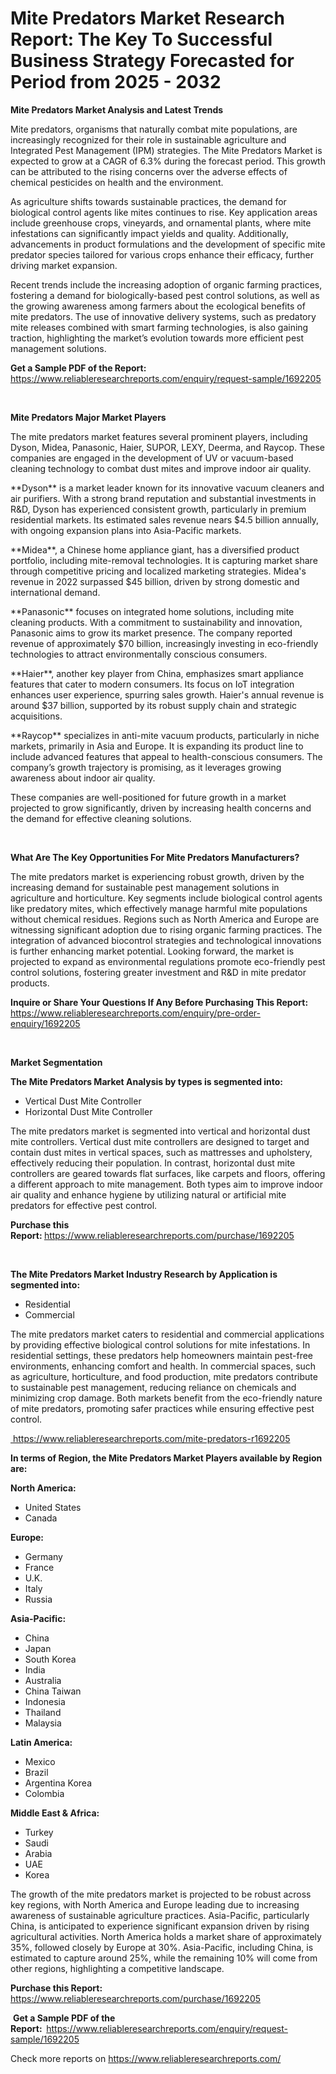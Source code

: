 <p><h1>Mite Predators Market Research Report: The Key To Successful Business Strategy Forecasted for Period from 2025 - 2032</h1></p><p><strong>Mite Predators Market Analysis and Latest Trends</strong></p>
<p><p>Mite predators, organisms that naturally combat mite populations, are increasingly recognized for their role in sustainable agriculture and Integrated Pest Management (IPM) strategies. The Mite Predators Market is expected to grow at a CAGR of 6.3% during the forecast period. This growth can be attributed to the rising concerns over the adverse effects of chemical pesticides on health and the environment. </p><p>As agriculture shifts towards sustainable practices, the demand for biological control agents like mites continues to rise. Key application areas include greenhouse crops, vineyards, and ornamental plants, where mite infestations can significantly impact yields and quality. Additionally, advancements in product formulations and the development of specific mite predator species tailored for various crops enhance their efficacy, further driving market expansion.</p><p>Recent trends include the increasing adoption of organic farming practices, fostering a demand for biologically-based pest control solutions, as well as the growing awareness among farmers about the ecological benefits of mite predators. The use of innovative delivery systems, such as predatory mite releases combined with smart farming technologies, is also gaining traction, highlighting the market’s evolution towards more efficient pest management solutions.</p></p>
<p><strong>Get a Sample PDF of the Report:&nbsp;</strong> <a href="https://www.reliableresearchreports.com/enquiry/request-sample/1692205?utm_campaign=3084&utm_medium=2&utm_source=Github&utm_content=ia&utm_term=27032025&utm_id=mite-predators">https://www.reliableresearchreports.com/enquiry/request-sample/1692205</a></p>
<p>&nbsp;</p>
<p><strong>Mite Predators Major Market Players</strong></p>
<p><p>The mite predators market features several prominent players, including Dyson, Midea, Panasonic, Haier, SUPOR, LEXY, Deerma, and Raycop. These companies are engaged in the development of UV or vacuum-based cleaning technology to combat dust mites and improve indoor air quality.</p><p>**Dyson** is a market leader known for its innovative vacuum cleaners and air purifiers. With a strong brand reputation and substantial investments in R&D, Dyson has experienced consistent growth, particularly in premium residential markets. Its estimated sales revenue nears $4.5 billion annually, with ongoing expansion plans into Asia-Pacific markets.</p><p>**Midea**, a Chinese home appliance giant, has a diversified product portfolio, including mite-removal technologies. It is capturing market share through competitive pricing and localized marketing strategies. Midea's revenue in 2022 surpassed $45 billion, driven by strong domestic and international demand.</p><p>**Panasonic** focuses on integrated home solutions, including mite cleaning products. With a commitment to sustainability and innovation, Panasonic aims to grow its market presence. The company reported revenue of approximately $70 billion, increasingly investing in eco-friendly technologies to attract environmentally conscious consumers.</p><p>**Haier**, another key player from China, emphasizes smart appliance features that cater to modern consumers. Its focus on IoT integration enhances user experience, spurring sales growth. Haier's annual revenue is around $37 billion, supported by its robust supply chain and strategic acquisitions.</p><p>**Raycop** specializes in anti-mite vacuum products, particularly in niche markets, primarily in Asia and Europe. It is expanding its product line to include advanced features that appeal to health-conscious consumers. The company’s growth trajectory is promising, as it leverages growing awareness about indoor air quality.</p><p>These companies are well-positioned for future growth in a market projected to grow significantly, driven by increasing health concerns and the demand for effective cleaning solutions.</p></p>
<p>&nbsp;</p>
<p><strong>What Are The Key Opportunities For Mite Predators Manufacturers?</strong></p>
<p><p>The mite predators market is experiencing robust growth, driven by the increasing demand for sustainable pest management solutions in agriculture and horticulture. Key segments include biological control agents like predatory mites, which effectively manage harmful mite populations without chemical residues. Regions such as North America and Europe are witnessing significant adoption due to rising organic farming practices. The integration of advanced biocontrol strategies and technological innovations is further enhancing market potential. Looking forward, the market is projected to expand as environmental regulations promote eco-friendly pest control solutions, fostering greater investment and R&D in mite predator products.</p></p>
<p><strong>Inquire or Share Your Questions If Any Before Purchasing This Report:</strong> <a href="https://www.reliableresearchreports.com/enquiry/pre-order-enquiry/1692205?utm_campaign=3084&utm_medium=2&utm_source=Github&utm_content=ia&utm_term=27032025&utm_id=mite-predators">https://www.reliableresearchreports.com/enquiry/pre-order-enquiry/1692205</a></p>
<p>&nbsp;</p>
<p><strong>Market Segmentation</strong></p>
<p><strong>The Mite Predators Market Analysis by types is segmented into:</strong></p>
<p><ul><li>Vertical Dust Mite Controller</li><li>Horizontal Dust Mite Controller</li></ul></p>
<p><p>The mite predators market is segmented into vertical and horizontal dust mite controllers. Vertical dust mite controllers are designed to target and contain dust mites in vertical spaces, such as mattresses and upholstery, effectively reducing their population. In contrast, horizontal dust mite controllers are geared towards flat surfaces, like carpets and floors, offering a different approach to mite management. Both types aim to improve indoor air quality and enhance hygiene by utilizing natural or artificial mite predators for effective pest control.</p></p>
<p><strong>Purchase this Report:&nbsp;</strong><a href="https://www.reliableresearchreports.com/purchase/1692205?utm_campaign=3084&utm_medium=2&utm_source=Github&utm_content=ia&utm_term=27032025&utm_id=mite-predators">https://www.reliableresearchreports.com/purchase/1692205</a></p>
<p>&nbsp;</p>
<p><strong>The Mite Predators Market Industry Research by Application is segmented into:</strong></p>
<p><ul><li>Residential</li><li>Commercial</li></ul></p>
<p><p>The mite predators market caters to residential and commercial applications by providing effective biological control solutions for mite infestations. In residential settings, these predators help homeowners maintain pest-free environments, enhancing comfort and health. In commercial spaces, such as agriculture, horticulture, and food production, mite predators contribute to sustainable pest management, reducing reliance on chemicals and minimizing crop damage. Both markets benefit from the eco-friendly nature of mite predators, promoting safer practices while ensuring effective pest control.</p></p>
<p><a href="https://www.reliableresearchreports.com/mite-predators-r1692205?utm_campaign=3084&utm_medium=2&utm_source=Github&utm_content=ia&utm_term=27032025&utm_id=mite-predators">&nbsp;https://www.reliableresearchreports.com/mite-predators-r1692205</a></p>
<p><strong>In terms of Region, the Mite Predators Market Players available by Region are:</strong></p>
<p>
    <p> <strong> North America: </strong>
        <ul>
            <li>United States</li>
            <li>Canada</li>
        </ul>
        </p> 
    <p> <strong> Europe: </strong>
        <ul>
            <li>Germany</li>
            <li>France</li>
            <li>U.K.</li>
            <li>Italy</li>
            <li>Russia</li>
        </ul>
        </p> 
    <p> <strong> Asia-Pacific: </strong>
        <ul>
            <li>China</li>
            <li>Japan</li>
            <li>South Korea</li>
            <li>India</li>
            <li>Australia</li>
            <li>China Taiwan</li>
            <li>Indonesia</li>
            <li>Thailand</li>
            <li>Malaysia</li>
        </ul>
        </p> 
    <p> <strong> Latin America: </strong>
        <ul>
            <li>Mexico</li>
            <li>Brazil</li>
            <li>Argentina Korea</li>
            <li>Colombia</li>
        </ul>
        </p> 
    <p> <strong> Middle East & Africa: </strong>
        <ul>
            <li>Turkey</li>
            <li>Saudi</li>
            <li>Arabia</li>
            <li>UAE</li>
            <li>Korea</li>
        </ul>
    </p>
    </p>
<p><p>The growth of the mite predators market is projected to be robust across key regions, with North America and Europe leading due to increasing awareness of sustainable agriculture practices. Asia-Pacific, particularly China, is anticipated to experience significant expansion driven by rising agricultural activities. North America holds a market share of approximately 35%, followed closely by Europe at 30%. Asia-Pacific, including China, is estimated to capture around 25%, while the remaining 10% will come from other regions, highlighting a competitive landscape.</p></p>
<p><strong>Purchase this Report: </strong><a href="https://www.reliableresearchreports.com/purchase/1692205?utm_campaign=3084&utm_medium=2&utm_source=Github&utm_content=ia&utm_term=27032025&utm_id=mite-predators">https://www.reliableresearchreports.com/purchase/1692205</a></p>
<p>&nbsp;<strong>Get a Sample PDF of the Report:&nbsp;&nbsp;</strong><a href="https://www.reliableresearchreports.com/enquiry/request-sample/1692205?utm_campaign=3084&utm_medium=2&utm_source=Github&utm_content=ia&utm_term=27032025&utm_id=mite-predators">https://www.reliableresearchreports.com/enquiry/request-sample/1692205</a></p>
<p><strong></strong></p>
<p>Check more reports on <a href="https://www.reliableresearchreports.com/?utm_campaign=3084&utm_medium=2&utm_source=Github&utm_content=ia&utm_term=27032025&utm_id=mite-predators">https://www.reliableresearchreports.com/</a></p>